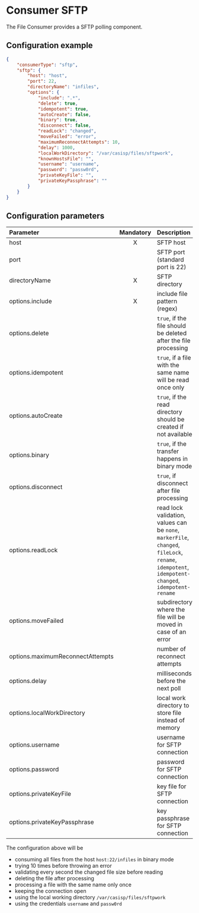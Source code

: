 # Consumer SFTP
The File Consumer provides a SFTP polling component.

## Configuration example
````json
{
    "consumerType": "sftp",
    "sftp": {
        "host": "host",
        "port": 22,
        "directoryName": "infiles",
        "options": {
            "include": ".*",
            "delete": true,
            "idempotent": true,
            "autoCreate": false,
            "binary": true,
            "disconnect": false,
            "readLock": "changed",
            "moveFailed": "error",
            "maximumReconnectAttempts": 10,
            "delay": 1000,
            "localWorkDirectory": "/var/casisp/files/sftpwork",
            "knownHostsFile": "",
            "username": "username",
            "password": "passw0rd",
            "privateKeyFile": "",
            "privateKeyPassphrase": ""
        }
    }
}
````
## Configuration parameters
|Parameter|Mandatory|Description|
|:---|:---:|:---|
|host|X|SFTP host|
|port| |SFTP port (standard port is 22)|
|directoryName|X|SFTP directory|
|options.include|X|include file pattern (regex)|
|options.delete| |`true`, if the file should be deleted after the file processing|
|options.idempotent| |`true`, if a file with the same name will be read once only|
|options.autoCreate| |`true`, if the read directory should be created if not available|
|options.binary| |`true`, if the transfer happens in binary mode|
|options.disconnect| |`true`, if disconnect after file processing|
|options.readLock| |read lock validation, values can be `none`, `markerFile`, `changed`, `fileLock`, `rename`, `idempotent`, `idempotent-changed`, `idempotent-rename`|
|options.moveFailed| |subdirectory where the file will be moved in case of an error|
|options.maximumReconnectAttempts| |number of reconnect attempts|
|options.delay| |milliseconds before the next poll|
|options.localWorkDirectory| |local work directory to store file instead of memory|
|options.username| |username for SFTP connection|
|options.password| |password for SFTP connection|
|options.privateKeyFile| |key file for SFTP connection|
|options.privateKeyPassphrase| |key passphrase for SFTP connection|

The configuration above will be
- consuming all files from the host `host:22/infiles` in binary mode
- trying 10 times before throwing an error
- validating every second the changed file size before reading
- deleting the file after processing
- processing a file with the same name only once
- keeping the connection open
- using the local working directory `/var/casisp/files/sftpwork`
- using the credentials `username` and `passw0rd`
